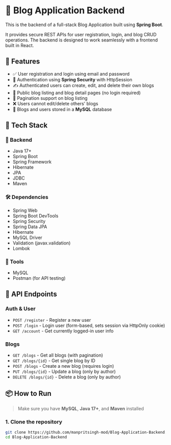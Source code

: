 # 📝 Blog Application Backend

This is the backend of a full-stack Blog Application built using **Spring Boot**.

It provides secure REST APIs for user registration, login, and blog CRUD operations. The backend is designed to work seamlessly with a frontend built in React.

## 🚀 Features

- ✅ User registration and login using email and password
- 🔐 Authentication using **Spring Security** with HttpSession
- ✍️ Authenticated users can create, edit, and delete their own blogs
- 📖 Public blog listing and blog detail pages (no login required)
- 📄 Pagination support on blog listing
- ❌ Users cannot edit/delete others' blogs
- 💾 Blogs and users stored in a **MySQL** database

## 🧰 Tech Stack

### 🧠 Backend
- Java 17+
- Spring Boot
- Spring Framework
- Hibernate
- JPA
- JDBC
- Maven

### 🛠️ Dependencies
- Spring Web
- Spring Boot DevTools
- Spring Security
- Spring Data JPA
- Hibernate
- MySQL Driver
- Validation (javax.validation)
- Lombok

### 🧪 Tools
- MySQL
- Postman (for API testing)

## 🔑 API Endpoints

### Auth & User
- `POST /register` - Register a new user
- `POST /login` - Login user (form-based, sets session via HttpOnly cookie)
- `GET /account` - Get currently logged-in user info

### Blogs
- `GET /blogs` - Get all blogs (with pagination)
- `GET /blogs/{id}` - Get single blog by ID
- `POST /blogs` - Create a new blog (requires login)
- `PUT /blogs/{id}` - Update a blog (only by author)
- `DELETE /blogs/{id}` - Delete a blog (only by author)

## 📦 How to Run

> Make sure you have **MySQL**, **Java 17+**, and **Maven** installed

### 1. Clone the repository
```bash
git clone https://github.com/manpritsingh-mod/Blog-Application-Backend.git
cd Blog-Application-Backend
```

